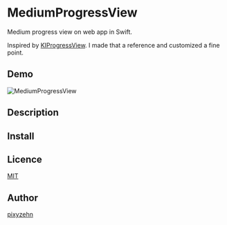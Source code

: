 MediumProgressView
====================

Medium progress view on web app in Swift.

Inspired by [KIProgressView](https://github.com/kaiinui/KIProgressView). I made that a reference and customized a fine point.

## Demo

![MediumProgressView](https://github.com/pixyzehn/MediumMenu/blob/master/Assets/hoge.gif)

## Description

## Install

## Licence

[MIT](https://github.com/pixyzehn/MediumProgressView/blob/master/LICENSE)

## Author

[pixyzehn](https://github.com/pixyzehn)

